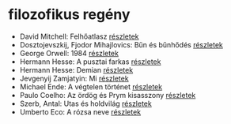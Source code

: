 # filozofikus regény

- David Mitchell: Felhőatlasz [részletek](_details/David%20Mitchell.md#id_454)
- Dosztojevszkij, Fjodor Mihajlovics: Bűn és bűnhődés [részletek](_details/Dosztojevszkij%2C%20Fjodor%20Mihajlovics.md#id_346)
- George Orwell: 1984 [részletek](_details/George%20Orwell.md#id_364)
- Hermann Hesse: A pusztai farkas [részletek](_details/Hermann%20Hesse.md#id_400)
- Hermann Hesse: Demian [részletek](_details/Hermann%20Hesse.md#id_399)
- Jevgenyij Zamjatyin: Mi [részletek](_details/Jevgenyij%20Zamjatyin.md#id_607)
- Michael Ende: A végtelen történet [részletek](_details/Michael%20Ende.md#id_353)
- Paulo Coelho: Az ördög és Prym kisasszony [részletek](_details/Paulo%20Coelho.md#id_262)
- Szerb, Antal: Utas és holdvilág [részletek](_details/Szerb%2C%20Antal.md#id_387)
- Umberto Eco: A rózsa neve [részletek](_details/Umberto%20Eco.md#id_789)